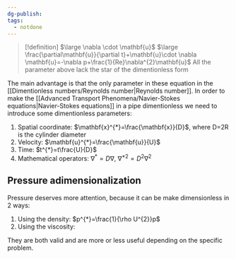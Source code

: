 ```yaml
---
dg-publish: 
tags:
  - notdone
---
```

>[!definition]
>$\large \nabla \cdot \mathbf{u}$
>$\large \frac{\partial\mathbf{u}}{\partial t}+\mathbf{u}\cdot \nabla \mathbf{u}=-\nabla p+\frac{1}{Re}\nabla^{2}\mathbf{u}$
All the parameter above lack the star of the dimentionless form

The main advantage is that the only parameter in these equation in the [[Dimentionless numbers/Reynolds number|Reynolds number]].
In order to make the [[Advanced Transport Phenomena/Navier-Stokes equations|Navier-Stokes equations]] in a pipe dimentionless we need to introduce some dimentionless parameters:
1. Spatial coordinate: $\mathbf{x}^{*}=\frac{\mathbf{x}}{D}$, where D=2R is the cylinder diameter
2. Velocity: $\mathbf{u}^{*}=\frac{\mathbf{u}}{U}$
3. Time: $t^{*}=t\frac{U}{D}$
4. Mathematical operators: $\nabla^{*}=D\nabla$, $\nabla^{*2}=D^{2} \nabla^{2}$
## Pressure adimensionalization
Pressure deserves more attention, because it can be make dimensionless in 2 ways:
1. Using the density: $p^{*}=\frac{1}{\rho U^{2}}p$
2. Using the viscosity:

They are both valid and are more or less useful depending on the specific problem.